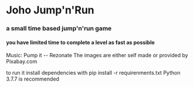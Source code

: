 # Joho Jump'n'Run
### a small time based jump'n'run game
#### you have limited time to complete a level as fast as possible

Music: Pump it -- Rezonate
The images are either self made or provided by Pixabay.com

to run it install dependencies with pip install -r requirenments.txt
Python 3.7.7 is recommended
